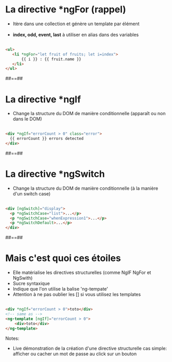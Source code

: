 <!-- .slide: class="with-code inconsolata" -->
# La directive *ngFor (rappel)

- Itère dans une collection et génère un template par élément <br/><br/>
- <b>index, odd, event, last</b> à utiliser en alias dans des variables <br/><br/>

```html
<ul>
   <li *ngFor="let fruit of fruits; let i=index">
       {{ i }} : {{ fruit.name }}
   </li>
</ul>
```
<!-- .element: class="big-code" -->

##==##
<!-- .slide: class="with-code inconsolata" -->
# La directive *ngIf

- Change la structure du DOM de manière conditionnelle (apparaît ou non dans le DOM)<br/><br/>

```html
<div *ngIf="errorCount > 0" class="error">
  {{ errorCount }} errors detected
</div>
```
<!-- .element: class="big-code" -->

##==##
<!-- .slide: class="with-code inconsolata" -->
# La directive *ngSwitch

- Change la structure du DOM de manière conditionnelle (à la manière d'un switch case)<br/><br/>

```html
<div [ngSwitch]="display">
  <p *ngSwitchCase="list">...</p>
  <p *ngSwitchCase="whenExpression1">...</p>
  <p *ngSwitchDefault>...</p>
</div>
```
<!-- .element: class="big-code" -->

##==##
<!-- .slide: class="with-code inconsolata" -->
# Mais c'est quoi ces étoiles

- Elle matérialise les directives structurelles (comme NgIF NgFor et NgSwith)
- Sucre syntaxique
- Indique que l'on utilise la balise 'ng-tempate'
- Attention à ne pas oublier les [] si vous utilisez les templates<br/><br/>

```html
<div *ngIf="errorCount > 0">toto</div>
<!-- same as -->
<ng-template [ngIf]="errorCount > 0">
    <div>toto</div>
</ng-template>
```
<!-- .element: class="big-code" -->
Notes:
- Live démonstration de la création d'une directive structurelle cas simple: afficher ou cacher un mot de passe au click sur un bouton

 
